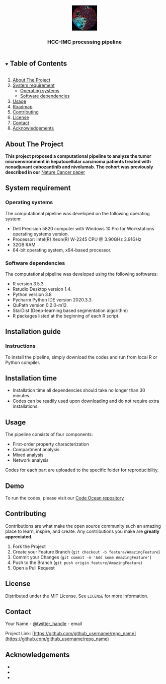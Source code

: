 <!--
*** Thanks for checking out the Best-README-Template. If you have a suggestion
*** that would make this better, please fork the repo and create a pull request
*** or simply open an issue with the tag "enhancement".
*** Thanks again! Now go create something AMAZING! :D
***
***
***
*** To avoid retyping too much info. Do a search and replace for the following:
*** github_username, repo_name, twitter_handle, email, project_title, project_description
-->



<!-- PROJECT SHIELDS -->
<!--
*** I'm using markdown "reference style" links for readability.
*** Reference links are enclosed in brackets [ ] instead of parentheses ( ).
*** See the bottom of this document for the declaration of the reference variables
*** for contributors-url, forks-url, etc. This is an optional, concise syntax you may use.
*** https://www.markdownguide.org/basic-syntax/#reference-style-links
-->

<!-- PROJECT LOGO -->
<br />
<p align="center">
  <a href="https://github.com/github_username/repo_name">
    <img src="./images/logo.jpg" alt="Logo" width="80" height="80">
  </a>

  <h3 align="center">HCC-IMC processing pipeline</h3>
</p>



<!-- TABLE OF CONTENTS -->
<details open="open">
  <summary><h2 style="display: inline-block">Table of Contents</h2></summary>
  <ol>
    <li>
      <a href="#about-the-project">About The Project</a>
    </li>
    <li>
      <a href="#system-requirement">System requirement</a>
      <ul>
        <li><a href="#operating-systems">Operating systems</a></li>
        <li><a href="#software-dependencies">Software dependencies</a></li>
      </ul>
    </li>
    <li><a href="#usage">Usage</a></li>
    <li><a href="#roadmap">Roadmap</a></li>
    <li><a href="#contributing">Contributing</a></li>
    <li><a href="#license">License</a></li>
    <li><a href="#contact">Contact</a></li>
    <li><a href="#acknowledgements">Acknowledgements</a></li>
  </ol>
</details>



<!-- ABOUT THE PROJECT -->
## About The Project

**This project proposed a computational pipeline to analyze the tumor microenvironment in hepatocellular carcinoma patients treated with neoadjuvant cabozantinib and nivolumab. The cohort was previously described in our**
[Nature Cancer paper](https://www.nature.com/articles/s43018-021-00234-4)



<!-- SYSTEM REQUIREMENT -->
## System requirement

<!-- OPERATING SYSTEMS -->
### Operating systems

The computational pipeline was developed on the following operating system:
* Dell Precision 5820 computer with Windows 10 Pro for Workstations operating systems version.
* Processor: Intel(R) Xeon(R) W-2245 CPU @ 3.90GHz 3.91GHz
* 32GB RAM
* 64-bit operating system, x64-based processor.



### Software dependencies

The computational pipeline was developed using the following softwares:
* R version 3.5.3.
* Rstudio Desktop version 1.4.
* Python version 3.8
* Pycharm Python IDE version 2020.3.3.
* QuPath version 0.2.0-m12.
* StarDist (Deep-learning based segmentation algorithm)
* R packages listed at the beginning of each R script.


<!-- INSTALLATION GUIDE -->
## Installation guide

### Instructions
To install the pipeline, simply download the codes and run from local R or Python compiler.

## Installation time
* Installation time all dependencies should take no longer than 30 minutes.
* Codes can be readily used upon downloading and do not require extra installations.

<!-- USAGE EXAMPLES -->
## Usage

The pipeline consists of four components:
* First-order property characterization
* Compartment analysis
* Mixed analysis
* Network analysis

Codes for each part are uploaded to the specific folder for reproducibility.



<!-- DEMO -->
## Demo

To run the codes, please visit our [Code Ocean repository]()

<!-- CONTRIBUTING -->
## Contributing

Contributions are what make the open source community such an amazing place to learn, inspire, and create. Any contributions you make are **greatly appreciated**.

1. Fork the Project
2. Create your Feature Branch (`git checkout -b feature/AmazingFeature`)
3. Commit your Changes (`git commit -m 'Add some AmazingFeature'`)
4. Push to the Branch (`git push origin feature/AmazingFeature`)
5. Open a Pull Request



<!-- LICENSE -->
## License

Distributed under the MIT License. See `LICENSE` for more information.



<!-- CONTACT -->
## Contact

Your Name - [@twitter_handle](https://twitter.com/twitter_handle) - email

Project Link: [https://github.com/github_username/repo_name](https://github.com/github_username/repo_name)



<!-- ACKNOWLEDGEMENTS -->
## Acknowledgements

* []()
* []()
* []()





<!-- MARKDOWN LINKS & IMAGES -->
<!-- https://www.markdownguide.org/basic-syntax/#reference-style-links -->
[contributors-shield]: https://img.shields.io/github/contributors/github_username/repo.svg?style=for-the-badge
[contributors-url]: https://github.com/github_username/repo_name/graphs/contributors
[forks-shield]: https://img.shields.io/github/forks/github_username/repo.svg?style=for-the-badge
[forks-url]: https://github.com/github_username/repo_name/network/members
[stars-shield]: https://img.shields.io/github/stars/github_username/repo.svg?style=for-the-badge
[stars-url]: https://github.com/github_username/repo_name/stargazers
[issues-shield]: https://img.shields.io/github/issues/github_username/repo.svg?style=for-the-badge
[issues-url]: https://github.com/github_username/repo_name/issues
[license-shield]: https://img.shields.io/github/license/github_username/repo.svg?style=for-the-badge
[license-url]: https://github.com/github_username/repo_name/blob/master/LICENSE.txt
[linkedin-shield]: https://img.shields.io/badge/-LinkedIn-black.svg?style=for-the-badge&logo=linkedin&colorB=555
[linkedin-url]: https://linkedin.com/in/github_username
